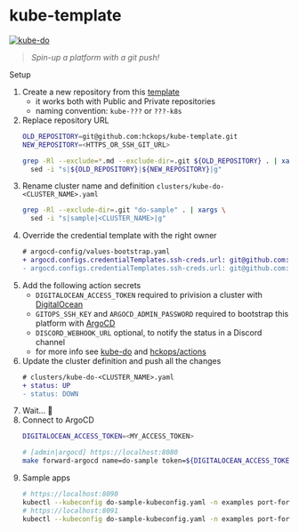 # kube-template

[![kube-do](https://github.com/hckops/kube-template/actions/workflows/kube-do.yml/badge.svg)](https://github.com/hckops/kube-template/actions/workflows/kube-do.yml)

> *Spin-up a platform with a git push!*

Setup
1. Create a new repository from this [template](https://github.com/hckops/kube-template/generate)
    - it works both with Public and Private repositories
    - naming convention: `kube-???` or `???-k8s`
2. Replace repository URL
    ```bash
    OLD_REPOSITORY=git@github.com:hckops/kube-template.git
    NEW_REPOSITORY=<HTTPS_OR_SSH_GIT_URL>

    grep -Rl --exclude=*.md --exclude-dir=.git ${OLD_REPOSITORY} . | xargs \
      sed -i "s|${OLD_REPOSITORY}|${NEW_REPOSITORY}|g"
    ```
3. Rename cluster name and definition `clusters/kube-do-<CLUSTER_NAME>.yaml`
    ```bash
    grep -Rl --exclude-dir=.git "do-sample" . | xargs \
      sed -i "s|sample|<CLUSTER_NAME>|g"
    ```
4. Override the credential template with the right owner
    ```diff
    # argocd-config/values-bootstrap.yaml
    + argocd.configs.credentialTemplates.ssh-creds.url: git@github.com:<OWNER_OR_REPOSITORY>
    - argocd.configs.credentialTemplates.ssh-creds.url: git@github.com:hckops
    ```
5. Add the following action secrets
    * `DIGITALOCEAN_ACCESS_TOKEN` required to privision a cluster with [DigitalOcean](https://cloud.digitalocean.com)
    - `GITOPS_SSH_KEY` and `ARGOCD_ADMIN_PASSWORD` required to bootstrap this platform with [ArgoCD](https://argo-cd.readthedocs.io/en/stable)
    - `DISCORD_WEBHOOK_URL` optional, to notify the status in a Discord channel
    - for more info see [kube-do](.github/workflows/kube-do.yml) and [hckops/actions](https://github.com/hckops/actions)
6. Update the cluster definition and push all the changes
    ```diff
    # clusters/kube-do-<CLUSTER_NAME>.yaml
    + status: UP
    - status: DOWN
    ```
7. Wait... :rocket:
8. Connect to ArgoCD
    ```bash
    DIGITALOCEAN_ACCESS_TOKEN=<MY_ACCESS_TOKEN>

    # [admin|argocd] https://localhost:8080
    make forward-argocd name=do-sample token=${DIGITALOCEAN_ACCESS_TOKEN}
    ```
9. Sample apps
    ```bash
    # https://localhost:8090
    kubectl --kubeconfig do-sample-kubeconfig.yaml -n examples port-forward svc/guestbook-ui 8090:80
    # https://localhost:8091
    kubectl --kubeconfig do-sample-kubeconfig.yaml -n examples port-forward svc/hello-kubernetes-gitops 8091:80
    ```
